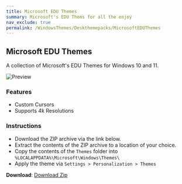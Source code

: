 ```yaml
---
title: Microsoft EDU Themes
summary: Microsoft's EDU Thems for all the enjoy
nav_exclude: true
permalink: /WindowsThemes/Deskthemepacks/MicrosoftEDUThemes
---
```


## Microsoft EDU Themes

A collection of Microsoft's EDU Themes for Windows 10 and 11.

![Preview](https://gitlab.com/the-back-room/deskthemepacks/sfw/edu-themes/-/raw/main/Extras/Preview.bmp)

### Features

- Custom Cursors
- Supports 4k Resolutions

### Instructions

- Download the ZIP archive via the link below.
- Extract the contents of the ZIP archive to a location of your choice.
- Copy the contents of the `Themes` folder into `%LOCALAPPDATA%\Microsoft\Windows\Themes\`
- Apply the theme via `Settings > Personalization > Themes`

**Download**: [Download Zip](https://gitlab.com/the-back-room/deskthemepacks/sfw/edu-themes/-/archive/main/edu-themes-main.zip)